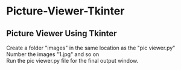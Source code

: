 # Picture-Viewer-Tkinter  
## Picture Viewer Using Tkinter  
Create a folder "images" in the same location as the "pic viewer.py"  
Number the images "1.jpg" and so on  
Run the pic viewer.py file for the final output window.
